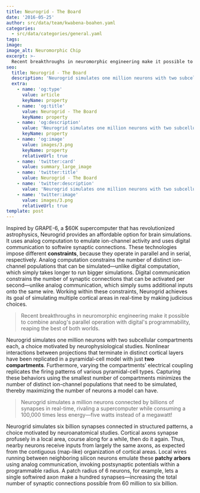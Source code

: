```yaml
---
title: Neurogrid - The Board
date: '2016-05-25'
author: src/data/team/kwabena-boahen.yaml
categories:
  - src/data/categories/general.yaml
tags:
image:
image_alt: Neuromorphic Chip
excerpt: >-
  Recent breakthroughs in neuromorphic engineering make it possible to combine analog's parallel operation with digital's programmability, reaping the best of both worlds.
seo:
  title: Neurogrid - The Board
  description: 'Neurogrid simulates one million neurons with two subcellular compartments each.'
  extra:
    - name: 'og:type'
      value: article
      keyName: property
    - name: 'og:title'
      value: Neurogrid - The Board
      keyName: property
    - name: 'og:description'
      value: 'Neurogrid simulates one million neurons with two subcellular compartments each.'
      keyName: property
    - name: 'og:image'
      value: images/3.png
      keyName: property
      relativeUrl: true
    - name: 'twitter:card'
      value: summary_large_image
    - name: 'twitter:title'
      value: Neurogrid - The Board
    - name: 'twitter:description'
      value: 'Neurogrid simulates one million neurons with two subcellular compartments each.'
    - name: 'twitter:image'
      value: images/3.png
      relativeUrl: true
template: post
---
```

Inspired by GRAPE-6, a $60K supercomputer that has revolutionized astrophysics, Neurogrid provides an affordable option for brain simulations. It uses analog computation to emulate ion-channel activity and uses digital communication to softwire synaptic connections. These technologies impose different **constraints**, because they operate in parallel and in serial, respectively. Analog computation constrains the number of distinct ion-channel populations that can be simulated—unlike digital computation, which simply takes longer to run bigger simulations. Digital communication constrains the number of synaptic connections that can be activated per second—unlike analog communication, which simply sums additional inputs onto the same wire. Working within these constraints, Neurogrid achieves its goal of simulating multiple cortical areas in real-time by making judicious choices.

> Recent breakthroughs in neuromorphic engineering make it possible to combine analog's parallel operation with digital's programmability, reaping the best of both worlds.

Neurogrid simulates one million neurons with two subcellular compartments each, a choice motivated by neurophysiological studies. Nonlinear interactions between projections that terminate in distinct cortical layers have been replicated in a pyramidal-cell model with just **two compartments**. Furthermore, varying the compartments' electrical coupling replicates the firing patterns of various pyramidal-cell types. Capturing these behaviors using the smallest number of compartments minimizes the number of distinct ion-channel populations that need to be simulated, thereby maximizing the number of neurons a model can have.

> Neurogrid simulates a million neurons connected by billions of synapses in real-time, rivaling a supercomputer while consuming a 100,000 times less energy—five watts instead of a megawatt!
>
Neurogrid simulates six billion synapses connected in structured patterns, a choice motivated by neuroanatomical studies. Cortical axons synapse profusely in a local area, course along for a while, then do it again. Thus, nearby neurons receive inputs from largely the same axons, as expected from the contiguous (map-like) organization of cortical areas. Local wires running between neighboring silicon neurons emulate these **patchy arbors** using analog communication, invoking postsynaptic potentials within a programmable radius. A patch radius of 6 neurons, for example, lets a single softwired axon make a hundred synapses—increasing the total number of synaptic connections possible from 60 million to six billion.

